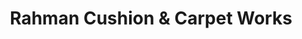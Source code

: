 ---
title: "Rahman Cushion & Carpet Works"
url: /karachi/rahman-cushion-and-carpet-works/
shop: shop
---